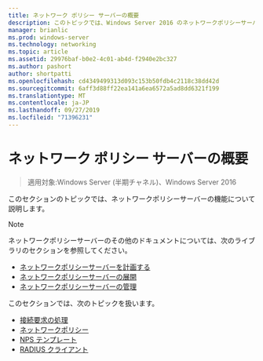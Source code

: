 ```yaml
---
title: ネットワーク ポリシー サーバーの概要
description: このトピックでは、Windows Server 2016 のネットワークポリシーサーバーに関する概要トピックへのリンクと、NPS に関するその他のガイダンスへのリンクを示します。
manager: brianlic
ms.prod: windows-server
ms.technology: networking
ms.topic: article
ms.assetid: 29976baf-b0e2-4c01-ab4d-f2940e2bc327
ms.author: pashort
author: shortpatti
ms.openlocfilehash: cd4349499313d093c153b50fdb4c2118c38dd42d
ms.sourcegitcommit: 6aff3d88ff22ea141a6ea6572a5ad8dd6321f199
ms.translationtype: MT
ms.contentlocale: ja-JP
ms.lasthandoff: 09/27/2019
ms.locfileid: "71396231"
---
```

# <a name="getting-started-with-network-policy-server"></a>ネットワーク ポリシー サーバーの概要

>適用対象:Windows Server (半期チャネル)、Windows Server 2016

このセクションのトピックでは、ネットワークポリシーサーバーの機能について説明します。  
  
>[!NOTE]
>ネットワークポリシーサーバーのその他のドキュメントについては、次のライブラリのセクションを参照してください。  
>- [ネットワークポリシーサーバーを計画する](nps-plan-top.md)
>- [ネットワークポリシーサーバーの展開](nps-deploy.md)
>- [ネットワークポリシーサーバーの管理](nps-manage-top.md)
  
  
このセクションでは、次のトピックを扱います。
  
- [接続要求の処理](nps-crp-top.md)
- [ネットワークポリシー](nps-np-overview.md)
- [NPS テンプレート](nps-templates.md)
- [RADIUS クライアント](nps-radius-clients.md)

